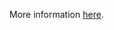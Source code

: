 More information [here](https://docs.bridgecrew.io/docs/ensure-that-security-contact-emails-is-set).
